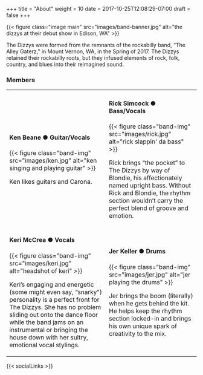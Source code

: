 +++
title = "About"
weight = 10
date = 2017-10-25T12:08:29-07:00
draft = false
+++

{{< figure class="image main" src="images/band-banner.jpg" alt="the dizzys at their debut show in Edison, WA" >}}

The Dizzys were formed from the remnants of the rockabilly band, “The Alley Gaterz,” in Mount
Vernon, WA, in the Spring of 2017. The Dizzys retained their rockabilly roots, but they infused
elements of rock, folk, country, and blues into their reimagined sound.

<h3>Members</h3>

<table id="band-members">
    <tr>
        <td>
            <h4 class="member-names">Ken Beane &#9679; Guitar/Vocals</h4>
            {{< figure class="band-img" src="images/ken.jpg" alt="ken singing and playing guitar" >}}
            <p>Ken likes guitars and Carona.</p>
        </td>
        <td>
            <h4 class="member-names">Rick Simcock &#9679; Bass/Vocals</h4>
            {{< figure class="band-img" src="images/rick.jpg" alt="rick slappin' da bass" >}}
            <p>Rick brings “the pocket” to The Dizzys by way of Blondie, his affectionately named upright bass. Without Rick and Blondie, the rhythm section wouldn’t carry the perfect blend of groove and emotion.</p>
        </td>
    </tr>
    <tr>
        <td>
            <h4 class="member-names">Keri McCrea &#9679; Vocals</h4>
            {{< figure class="band-img" src="images/keri.jpg" alt="headshot of keri" >}}
            <p>Keri’s engaging and energetic (some might even say, “snarky”) personality is a perfect front for The Dizzys. She has no problem sliding out onto the dance floor while the band jams on an instrumental or bringing the house down with her sultry, emotional vocal stylings.</p>
        </td>
        <td>
            <h4 class="member-names">Jer Keller &#9679; Drums</h4>
            {{< figure class="band-img" src="images/jer.jpg" alt="jer playing the drums" >}}
            <p>Jer brings the boom (literally) when he gets behind the kit. He helps keep the rhythm section locked-in and brings his own unique spark of creativity to the mix.</p>
        </td>
    </tr>
</table>

{{< socialLinks >}}